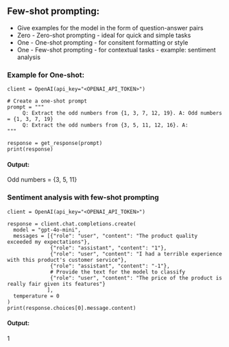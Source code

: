 ## Few-shot prompting:
- Give examples for the model in the form of question-answer pairs
- Zero - Zero-shot prompting - ideal for quick and simple tasks
- One - One-shot prompting - for consitent formatting or style
- One - Few-shot prompting - for contextual tasks - example: sentiment analysis

### Example for One-shot:
```
client = OpenAI(api_key="<OPENAI_API_TOKEN>")

# Create a one-shot prompt
prompt = """
     Q: Extract the odd numbers from {1, 3, 7, 12, 19}. A: Odd numbers = {1, 3, 7, 19}
     Q: Extract the odd numbers from {3, 5, 11, 12, 16}. A:
"""

response = get_response(prompt)
print(response)
```
#### Output:
Odd numbers = {3, 5, 11}

### Sentiment analysis with few-shot prompting
```
client = OpenAI(api_key="<OPENAI_API_TOKEN>")

response = client.chat.completions.create(
  model = "gpt-4o-mini",
  messages = [{"role": "user", "content": "The product quality exceeded my expectations"},
              {"role": "assistant", "content": "1"},
              {"role": "user", "content": "I had a terrible experience with this product's customer service"},
              {"role": "assistant", "content": "-1"},
              # Provide the text for the model to classify
              {"role": "user", "content": "The price of the product is really fair given its features"}
             ],
  temperature = 0
)
print(response.choices[0].message.content)
```
#### Output: 
1
